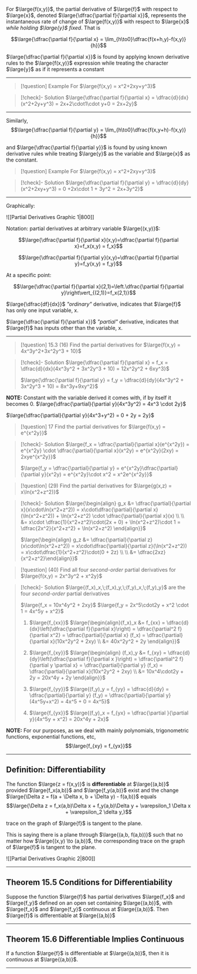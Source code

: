 For $\large{f(x,y)}$, the partial derivative of $\large{f}$ with respect to $\large{x}$, denoted $\large{\dfrac{\partial f}{\partial x}}$, represents the instantaneous rate of change of $\large{f(x,y)}$ with respect to $\large{x}$ *while holding $\large{y}$ fixed*. That is

$$\large{\dfrac{\partial f}{\partial x} = \lim_{h\to0}\dfrac{f(x+h,y)-f(x,y)}{h}}$$

$\large{\dfrac{\partial f}{\partial x}}$ is found by applying known derivative rules to the $\large{f(x,y)}$ expression while treating the character $\large{y}$ as if it represents a constant

___

>[!question] Example
>For $\large{f(x,y) = x^2+2xy+y^3}$

>[!check]- Solution
>$\large{\dfrac{\partial f}{\partial x} = \dfrac{d}{dx}(x^2+2y+y^3) = 2x+2\cdot1\cdot y+0 = 2x+2y}$

___

Similarly,
$$\large{\dfrac{\partial f}{\partial y} = \lim_{h\to0}\dfrac{f(x,y+h)-f(x,y)}{h}}$$

and $\large{\dfrac{\partial f}{\partial y}}$ is found by using known derivative rules while treating $\large{y}$ as the variable and $\large{x}$ as the constant.

>[!question] Example
>For $\large{f(x,y) = x^2+2xy+y^3}$

>[!check]- Solution
>$\large{\dfrac{\partial f}{\partial y} = \dfrac{d}{dy}(x^2+2xy+y^3) = 0 +2x\cdot 1 + 3y^2 = 2x+3y^2}$

___

Graphically:

![[Partial Derivatives Graphic 1|800]]

Notation: partial derivatives at arbitrary variable $\large{(x,y)}$:

$$\large{\dfrac{\partial f}{\partial x}(x,y)=\dfrac{\partial f}{\partial x}=f_x(x,y) = f_x}$$

$$\large{\dfrac{\partial f}{\partial y}(x,y)=\dfrac{\partial f}{\partial y}=f_y(x,y) = f_y}$$

At a specific point:

$$\large{\dfrac{\partial f}{\partial x}(2,1)=\left.\dfrac{\partial f}{\partial y}\right\vert_{(2,1)}=f_x(2,1)}$$

$\large{\dfrac{df}{dx}}$ *"ordinary"* derivative, indicates that $\large{f}$ has only one input variable, x.

$\large{\dfrac{\partial f}{\partial x}}$ *"partial"* derivative, indicates that $\large{f}$ has inputs other than the variable, x.

___

>[!question] 15.3 (16)
>Find the partial derivatives for $\large{f(x,y) = 4x^3y^2+3x^2y^3 + 10}$

>[!check]- Solution
>$\large{\dfrac{\partial f}{\partial x} = f_x = \dfrac{d}{dx}(4x^3y^2 + 3x^2y^3 + 10) = 12x^2y^2 + 6xy^3}$
>
>$\large{\dfrac{\partial f}{\partial y} = f_y = \dfrac{d}{dy}(4x^3y^2 + 3x^2y^3 + 10) = 8x^3y+9xy^2}$ 

**NOTE:** Constant with the variable derived it comes with, if by itself it becomes 0.
$\large{\dfrac{\partial}{\partial y}(4x^3y^2) = 4x^3 \cdot 2y}$

$\large{\dfrac{\partial}{\partial y}(4x^3+y^2) = 0 + 2y = 2y}$

>[!question] 17
>Find the partial derivatives for $\large{f(x,y) = e^{x^2y}}$

>[!check]- Solution
>$\large{f_x = \dfrac{\partial}{\partial x}(e^{x^2y}) = e^{x^2y} \cdot \dfrac{\partial}{\partial x}(x^2y) = e^{x^2y}(2xy) = 2xye^{x^2y}}$
>
>$\large{f_y = \dfrac{\partial}{\partial y} = e^{x^2y}\dfrac{\partial}{\partial y}(x^2y) = e^{x^2y}\cdot x^2 = x^2e^{x^2y}}$

>[!question] (29)
>Find the partial derivatives for $\large{g(x,z) = x\ln(x^2+z^2)}$

>[!check]- Solution
>$\large{\begin{align} g_x &= \dfrac{\partial}{\partial x}(x\cdot\ln(x^2+z^2)) = x\cdot\dfrac{\partial}{\partial x}(\ln(x^2+z^2)) + \ln(x^2+z^2) \cdot \dfrac{\partial}{\partial x}(x) \\ \\ &= x\cdot \dfrac{1}{x^2+z^2}\cdot(2x + 0) + \ln(x^2+z^2)\cdot 1 = \dfrac{2x^2}{x^2+z^2} + \ln(x^2+z^2) \end{align}}$
> 
> $\large{\begin{align} g_z &= \dfrac{\partial}{\partial z}(x\cdot\ln(x^2+z^2)) = x\cdot\dfrac{\partial}{\partial z}(\ln(x^2+z^2)) = x\cdot\dfrac{1}{x^2+z^2}\cdot(0 + 2z) \\ \\ &= \dfrac{2xz}{x^2+z^2}\end{align}}$

>[!question] (40)
Find all four *second-order* partial derivatives for $\large{f(x,y) = 2x^3y^2 + x^2y}$

>[!check]- Solution
> $\large{(f_x)_x,\;(f_x)_y,\;(f_y)_x,\;(f_y)_y}$ are the four *second-order* partial derivatives
> 
> $\large{f_x = 10x^4y^2 + 2xy}$
> $\large{f_y = 2x^5\cdot2y + x^2 \cdot 1 = 4x^5y + x^2}$
> 
> 1. $\large{f_{xx}}$
> $\large{\begin{align}(f_x)_x &= f_{xx} = \dfrac{d}{dx}\left(\dfrac{\partial f}{\partial x}\right) = \dfrac{\partial^2 f}{\partial x^2} = \dfrac{\partial}{\partial x} (f_x) = \dfrac{\partial}{\partial x}(10x^2y^2 + 2xy) \\ &= 40x^2y^2 + 2y \end{align}}$
> 
> 2. $\large{f_{xy}}$
> $\large{\begin{align} (f_x)_y &= f_{xy} = \dfrac{d}{dy}\left(\dfrac{\partial f}{\partial x }\right) = \dfrac{\partial^2 f}{\partial y \partial x} = \dfrac{\partial}{\partial y} (f_x) = \dfrac{\partial}{\partial x}(10x^2y^2 + 2xy) \\ &= 10x^4\cdot2y + 2y = 20x^4y + 2y \end{align}}$
> 
> 3. $\large{f_{yy}}$
>$\large{(f_y)_y = f_{yy} = \dfrac{d}{dy} = \dfrac{\partial}{\partial y} (f_y) = \dfrac{\partial}{\partial y}(4x^5y+x^2) = 4x^5 + 0 = 4x^5}$
> 
> 4. $\large{f_{yx}}$
>$\large{(f_y)_x = f_{yx} = \dfrac{\partial }{\partial y}(4x^5y + x^2) = 20x^4y + 2x}$

**NOTE:** For our purposes, as we deal with mainly polynomials, trigonometric functions, exponential functions, etc,
$$\large{f_{xy} = f_{yx}}$$

___

## Definition: Differentiability

The function $\large{z = f(x,y)}$ is **differentiable** at $\large{(a,b)}$ provided $\large{f_x(a,b)}$ and $\large{f_y(a,b)}$ exist and the change $\large{\Delta z = f(a + \Delta x, b + \Delta y) - f(a,b)}$ equals
$$\large{\Delta z = f_x(a,b)\Delta x + f_y(a,b)\Delta y + \varepsilon_1 \Delta x + \varepsilon_2 \delta y,}$$

trace on the graph of $\large{f}$ is tangent to the plane.

This is saying there is a plane through $\large{(a,b, f(a,b))}$ such that no matter how $\large{(x,y) \to (a,b)}$, the corresponding trace on the graph of $\large{f}$ is tangent to the plane.

![[Partial Derivatives Graphic 2|800]]

___

## Theorem 15.5 Conditions for Differentiability
Suppose the function $\large{f}$ has partial derivatives $\large{f_x}$ and $\large{f_y}$ defined on an open set containing $\large{(a,b)}$, with $\large{f_x}$ and $\large{f_y}$ continuous at $\large{(a,b)}$. Then $\large{f}$ is differentiable at $\large{(a,b)}$

___

## Theorem 15.6 Differentiable Implies Continuous
If a function $\large{f}$ is differentiable at $\large{(a,b)}$, then it is continuous at $\large{(a,b)}$.

___